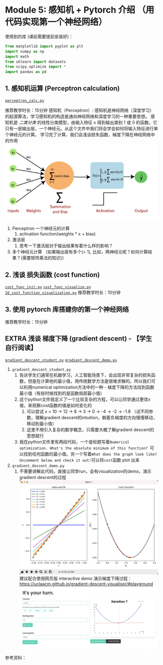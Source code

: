 # Module 5: 感知机 + Pytorch 介绍 （用代码实现第一个神经网络）


使用到的库 (课前需要提前安装好)：
```python
from matplotlib import pyplot as plt
import numpy as np
import math
from sklearn import datasets
from scipy.optimize import *
import pandas as pd
```

## 1. 感知机运算 (Perceptron calculation)

[`perceptron_calc.py`](/Module5/perceptron_calc.py)

推荐教学时长：15分钟
感知机（Perceptron）: 感知机是神经网络（深度学习）的起源算法，学习感知机的构造是通向神经网络和深度学习的一种重要思想。
感知机是 *二类分类* 的线性分类模型，由输入特征 x 得到输出类别 1 或 0 的函数。它只有一层输出层，一个神经元。从这个文件中我们将会学会如何将输入特征进行单个神经元的计算。
学习完了计算，我们会浅谈损失函数，梯度下降在神经网络中的作用
![perceptron](/Module5/img/perceptron.png)
1. Perceptron 一个神经元的计算
   1. activation function(weights * x + bias)
2. 激活层
   1. 思考一下激活层对于输出结果有着什么样的影响？
3. 多个神经元计算 （如果输出层有多个(> 1), 比如，两神经元呢？如何计算结果？(需要矩阵乘法的知识)）

## 2. 浅谈 损失函数 (cost function)
[`cost_func_init.py`](/Module5/cost_func/cost_func_init.py)
[`cost_func_visualize.py`](/Module5/cost_func/cost_func_visualize.py)
[`3d_cost_function_visualization.py`](/Module5/cost_func/3d_cost_function_visualization.py)
推荐教学时长：10分钟

## 3. 使用 pytorch 库搭建你的第一个神经网络
推荐教学时长：15分钟


## EXTRA 浅谈 梯度下降 (gradient descent) - 【学生自行阅读】

[`gradient_descent_student.py`](/Module5/gradient_descent_student.py)
[`gradient_descent_demo.py`](/Module5/gradient_descent_demo.py)

1. `gradient_descent_student.py`
   1. 告诉学生们通常在机器学习，人工智能场景下，会出现非常复杂的损失函数，但是在计算他的最小值，用传统数学方法是很难求解的。所以我们可以利用numerical optimization方法中的一种 - 梯度下降的方法找到函数最小值（有些时候找到的是函数局部最小值）
   2. 这个python文件我定义了一个比较复杂的方程，可以让同学通过更改x值，来观察cost函数的值是如何变化的
      1. 可以尝试 x = 10 -> 12 -> 8 -> 3 -> 0 -> -4 -> -2 -> -1.8 （试不同参数，理解gradient descent的intuition，朝着负梯度的方向慢慢移动，移动到最小值）
      2. 这里不用引入复杂的数学概念，只需要大概了解gradient descent的思想就行
    3. 我在python文件里有两段代码，一个是标题写着`Numerical optimization. What's the absolute minimum of this function? `可以找到任何函数的最小值。另一个写着`What does the graph look like? Uncomment below and check it out!`可以将`cost`函数 plot 出来
2. `gradient_descent_demo.py`
   1. 不需要讲解此代码，直接让同学run，会有visualization的demo，演示gradient descent的过程
    ![gradient demo](/Module5/img/Snipaste_2021-11-12_22-57-24.png)
建议配合使用网页版 interactive demo 演示梯度下降过程：https://uclaacm.github.io/gradient-descent-visualiser/#playground
![gradient descent](/Module5/img/gradient_desc.png)

参考资料：
